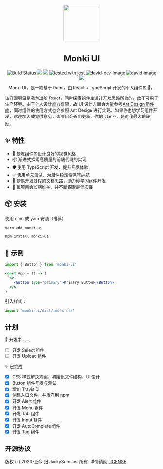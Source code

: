 <p align="center">
  <a href="https://jacky-summer.github.io/monki-ui">
    <img width="120" src="https://img.icons8.com/ultraviolet/2x/year-of-monkey.png">
  </a>
</p>

<h1 align="center">Monki UI</h1>

<div align="center">

[![Build Status](https://travis-ci.com/Jacky-Summer/monki-ui.svg?branch=master)](https://travis-ci.com/Jacky-Summer/monki-ui) [![](https://img.shields.io/npm/v/monki-ui.svg)](https://www.npmjs.com/package/monki-ui) ![](https://img.shields.io/github/license/Jacky-Summer/monki-ui) [![tested with jest](https://img.shields.io/badge/tested_with-jest-99424f.svg)](https://github.com/facebook/jest)
![david-dev-image](https://img.shields.io/david/dev/Jacky-Summer/monki-ui?style=flat-square) ![david-image](https://img.shields.io/david/Jacky-Summer/monki-ui?style=flat-square) ![](https://img.shields.io/github/stars/Jacky-Summer/monki-ui?style=social)

Monki UI，是一款基于 Dumi，由 React + TypeScript 开发的个人组件库 🎉。

</div>

该开源项目是我为进阶 React，同时探索组件库设计开发思路所做的，故不可用于生产环境。由于个人设计能力有限，故 UI 设计方面会大量参考[Ant Design 组件库](https://ant.design/index-cn)，同时组件的使用方式也会参照 Ant Design 进行实现。如果你也想学习组件开发，欢迎加入或提供意见，该项目会长期更新，你的 star ⭐，是对我最大的鼓励。

## ✨ 特性

- 🌈 提炼组件库设计良好的视觉风格
- 📦 渐进式探索高质量的前端代码的实现
- 🛡 使用 TypeScript 开发，提升开发体验
- ✅ 使用单元测试，为组件稳定性保驾护航
- 📖 提供开发过程的文档思路，助力你学习组件开发
- 🔖 该项目会长期维护，并不断探索最佳实践

## 📦 安装

使用 npm 或 yarn 安装（推荐）

```bash
yarn add monki-ui
```

```bash
npm install monki-ui
```

## 🔨 示例

```jsx
import { Button } from 'monki-ui'

const App = () => (
  <>
    <Button type="primary">Primary Button</Button>
  </>
)
```

引入样式：

```jsx
import 'monki-ui/dist/index.css'
```

## 计划

🚧 开发中......

- [ ] 开发 Select 组件
- [ ] 开发 Upload 组件

✨ 已完成

- [x] CSS 样式解决方案、初始化文件结构、UI 设计
- [x] Button 组件开发与测试
- [x] 增加 Travis CI
- [x] 创建入口文件，并发布到 npm
- [x] 开发 Alert 组件
- [x] 开发 Menu 组件
- [x] 开发 Tab 组件
- [x] 开发 Input 组件
- [x] 开发 AutoComplete 组件
- [x] 开发 Tag 组件

## 开源协议

版权 (c) 2020-至今 归 JackySummer 所有. 详情请阅 [LICENSE](./LICENSE).
